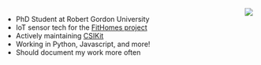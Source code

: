 <!--
**Gi-z/Gi-z** is a ✨ _special_ ✨ repository because its `README.md` (this file) appears on your GitHub profile.

Here are some ideas to get you started:

- 🔭 I’m currently working on ...
- 🌱 I’m currently learning ...
- 👯 I’m looking to collaborate on ...
- 🤔 I’m looking for help with ...
- 💬 Ask me about ...
- 📫 How to reach me: ...
- 😄 Pronouns: ...
- ⚡ Fun fact: ...
-->

<img align="right" src="https://github-readme-stats.vercel.app/api?username=Gi-z&count_private=true&theme=dark"/>

- PhD Student at Robert Gordon University
- IoT sensor tech for the [FitHomes project](https://www.rgu.ac.uk/research/research-projects/projects/899-fitsense-fall-prediction-in-technology-enabled-fit-homes)
- Actively maintaining [CSIKit](https://github.com/Gi-z/CSIKit)
- Working in Python, Javascript, and more!
- Should document my work more often
